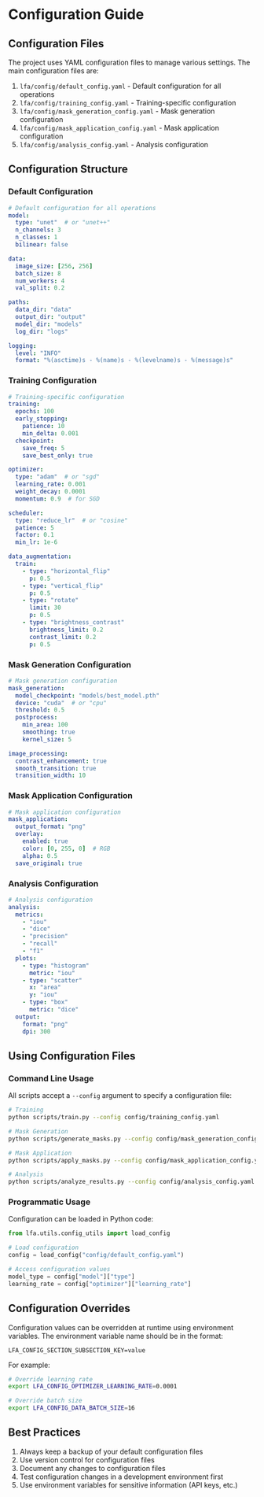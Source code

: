 # Configuration Guide

## Configuration Files

The project uses YAML configuration files to manage various settings. The main configuration files are:

1. `lfa/config/default_config.yaml` - Default configuration for all operations
2. `lfa/config/training_config.yaml` - Training-specific configuration
3. `lfa/config/mask_generation_config.yaml` - Mask generation configuration
4. `lfa/config/mask_application_config.yaml` - Mask application configuration
5. `lfa/config/analysis_config.yaml` - Analysis configuration

## Configuration Structure

### Default Configuration
```yaml
# Default configuration for all operations
model:
  type: "unet"  # or "unet++"
  n_channels: 3
  n_classes: 1
  bilinear: false

data:
  image_size: [256, 256]
  batch_size: 8
  num_workers: 4
  val_split: 0.2

paths:
  data_dir: "data"
  output_dir: "output"
  model_dir: "models"
  log_dir: "logs"

logging:
  level: "INFO"
  format: "%(asctime)s - %(name)s - %(levelname)s - %(message)s"
```

### Training Configuration
```yaml
# Training-specific configuration
training:
  epochs: 100
  early_stopping:
    patience: 10
    min_delta: 0.001
  checkpoint:
    save_freq: 5
    save_best_only: true

optimizer:
  type: "adam"  # or "sgd"
  learning_rate: 0.001
  weight_decay: 0.0001
  momentum: 0.9  # for SGD

scheduler:
  type: "reduce_lr"  # or "cosine"
  patience: 5
  factor: 0.1
  min_lr: 1e-6

data_augmentation:
  train:
    - type: "horizontal_flip"
      p: 0.5
    - type: "vertical_flip"
      p: 0.5
    - type: "rotate"
      limit: 30
      p: 0.5
    - type: "brightness_contrast"
      brightness_limit: 0.2
      contrast_limit: 0.2
      p: 0.5
```

### Mask Generation Configuration
```yaml
# Mask generation configuration
mask_generation:
  model_checkpoint: "models/best_model.pth"
  device: "cuda"  # or "cpu"
  threshold: 0.5
  postprocess:
    min_area: 100
    smoothing: true
    kernel_size: 5

image_processing:
  contrast_enhancement: true
  smooth_transition: true
  transition_width: 10
```

### Mask Application Configuration
```yaml
# Mask application configuration
mask_application:
  output_format: "png"
  overlay:
    enabled: true
    color: [0, 255, 0]  # RGB
    alpha: 0.5
  save_original: true
```

### Analysis Configuration
```yaml
# Analysis configuration
analysis:
  metrics:
    - "iou"
    - "dice"
    - "precision"
    - "recall"
    - "f1"
  plots:
    - type: "histogram"
      metric: "iou"
    - type: "scatter"
      x: "area"
      y: "iou"
    - type: "box"
      metric: "dice"
  output:
    format: "png"
    dpi: 300
```

## Using Configuration Files

### Command Line Usage
All scripts accept a `--config` argument to specify a configuration file:

```bash
# Training
python scripts/train.py --config config/training_config.yaml

# Mask Generation
python scripts/generate_masks.py --config config/mask_generation_config.yaml

# Mask Application
python scripts/apply_masks.py --config config/mask_application_config.yaml

# Analysis
python scripts/analyze_results.py --config config/analysis_config.yaml
```

### Programmatic Usage
Configuration can be loaded in Python code:

```python
from lfa.utils.config_utils import load_config

# Load configuration
config = load_config("config/default_config.yaml")

# Access configuration values
model_type = config["model"]["type"]
learning_rate = config["optimizer"]["learning_rate"]
```

## Configuration Overrides

Configuration values can be overridden at runtime using environment variables. The environment variable name should be in the format:

```
LFA_CONFIG_SECTION_SUBSECTION_KEY=value
```

For example:
```bash
# Override learning rate
export LFA_CONFIG_OPTIMIZER_LEARNING_RATE=0.0001

# Override batch size
export LFA_CONFIG_DATA_BATCH_SIZE=16
```

## Best Practices

1. Always keep a backup of your default configuration files
2. Use version control for configuration files
3. Document any changes to configuration files
4. Test configuration changes in a development environment first
5. Use environment variables for sensitive information (API keys, etc.) 